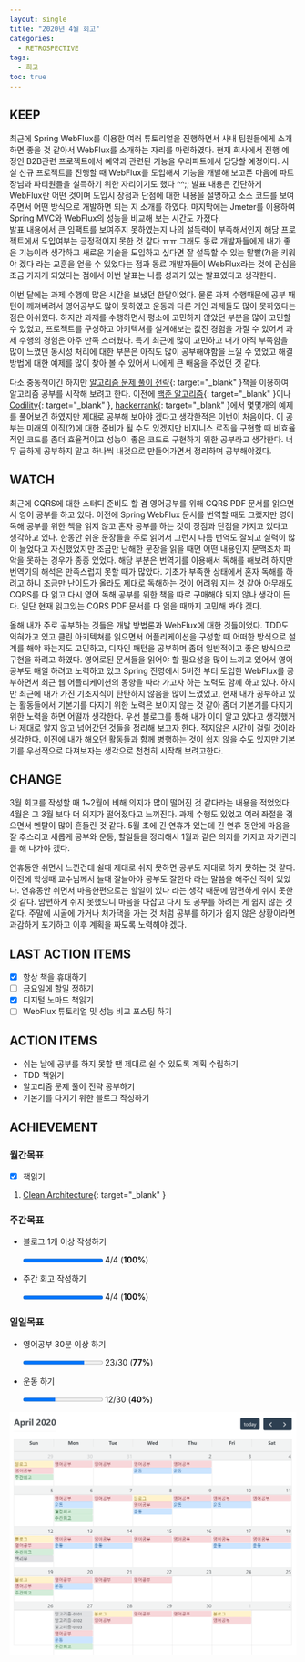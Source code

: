 ```yaml
---
layout: single
title: "2020년 4월 회고"
categories:
  - RETROSPECTIVE
tags:
  - 회고
toc: true
---
```


## KEEP

최근에 Spring WebFlux를 이용한 여러 튜토리얼을 진행하면서 사내 팀원들에게 소개하면 좋을 것 같아서 WebFlux를 소개하는 자리를 마련하였다. 현재 회사에서 진행 예정인 B2B관련 프로젝트에서 예약과 관련된 기능을 우리파트에서 담당할 예정이다. 사실 신규 프로젝트를 진행할 때 WebFlux를 도입해서 기능을 개발해 보고픈 마음에 파트장님과 파티원들을 설득하기 위한 자리이기도 했다 ^^;; 발표 내용은 간단하게 WebFlux란 어떤 것이며 도입시 장점과 단점에 대한 내용을 설명하고 소스 코드를 보여주면서 어떤 방식으로 개발하면 되는 지 소개를 하였다. 마지막에는 Jmeter를 이용하여 Spring MVC와 WebFlux의 성능을 비교해 보는 시간도 가졌다. <br/>
발표 내용에서 큰 임팩트를 보여주지 못하였는지 나의 설득력이 부족해서인지 해당 프로젝트에서 도입여부는 긍정적이지 못한 것 같다 ㅠㅠ 그래도 동료 개발자들에게 내가 좋은 기능이라 생각하고 새로운 기술을 도입하고 싶다면 잘 설득할 수 있는 말빨(?)을 키워야 겠다 라는 교훈을 얻을 수 있었다는 점과 동료 개발자들이 WebFlux라는 것에 관심을 조금 가지게 되었다는 점에서 이번 발표는 나름 성과가 있는 발표였다고 생각한다.

이번 달에는 과제 수행에 많은 시간을 보냈던 한달이었다. 물론 과제 수행때문에 공부 패턴이 깨져버려서 영어공부도 많이 못하였고 운동과 다른 개인 과제들도 많이 못하였다는 점은 아쉬웠다. 하지만 과제를 수행하면서 평소에 고민하지 않았던 부분을 많이 고민할 수 있었고, 프로젝트를 구성하고 아키텍쳐를 설계해보는 값진 경험을 가질 수 있어서 과제 수행의 경험은 아주 만족 스러웠다. 특기 최근에 많이 고민하고 내가 아직 부족함을 많이 느꼈던 동시성 처리에 대한 부분은 아직도 많이 공부해야함을 느낄 수 있었고 해결방법에 대한 예제를 많이 찾아 볼 수 있어서 나에게 큰 배움을 주었던 것 같다.

다소 충동적이긴 하지만 [알고리즘 문제 풀이 전략](http://www.yes24.com/Product/Goods/25766256){: target="\_blank" }책을 이용하여 알고리즘 공부를 시작해 보려고 한다. 이전에 [백준 알고리즘](https://www.acmicpc.net/){: target="\_blank" }이나 [Codility](https://www.codility.com/){: target="\_blank" }, [hackerrank](https://www.hackerrank.com/){: target="\_blank" }에서 몇몇개의 예제를 풀어보긴 하였지만 제대로 공부해 보아야 겠다고 생각한적은 이번이 처음이다. 이 공부는 미래의 이직(?)에 대한 준비가 될 수도 있겠지만 비지니스 로직을 구현할 때 비효율 적인 코드를 좀더 효율적이고 성능이 좋은 코드로 구현하기 위한 공부라고 생각한다. 너무 급하게 공부하지 말고 하나씩 내것으로 만들어가면서 정리하며 공부해야겠다.

## WATCH

최근에 CQRS에 대한 스터디 준비도 할 겸 영어공부를 위해 CQRS PDF 문서를 읽으면서 영어 공부를 하고 있다. 이전에 Spring WebFlux 문서를 번역할 때도 그랬지만 영어 독해 공부를 위한 책을 읽지 않고 혼자 공부를 하는 것이 장점과 단점을 가지고 있다고 생각하고 있다. 한동안 쉬운 문장들을 주로 읽어서 그런지 나름 번역도 잘되고 실력이 많이 늘었다고 자신했었지만 조금만 난해한 문장을 읽을 때면 어떤 내용인지 문맥조차 파악을 못하는 경우가 종종 있었다. 해당 부분은 번역기를 이용해서 독해를 해보려 하지만 번역기의 해석은 만족스럽지 못할 때가 많았다. 기초가 부족한 상태에서 혼자 독해를 하려고 하니 조금만 난이도가 올라도 제대로 독해하는 것이 어려워 지는 것 같아 아무래도 CQRS를 다 읽고 다시 영어 독해 공부를 위한 책을 따로 구매해야 되지 않나 생각이 든다. 일단 현재 읽고있는 CQRS PDF 문서를 다 읽을 때까지 고민해 봐야 겠다.

올해 내가 주로 공부하는 것들은 개발 방법론과 WebFlux에 대한 것들이었다. TDD도 익혀가고 있고 클린 아키텍쳐를 읽으면서 어플리케이션을 구성할 때 어떠한 방식으로 설계를 해야 하는지도 고민하고, 디자인 패턴을 공부하며 좀더 일반적이고 좋은 방식으로 구현을 하려고 하였다. 영어로된 문서들을 읽어야 할 필요성을 많이 느끼고 있어서 영어공부도 매일 하려고 노력하고 있고 Spring 진영에서 5버전 부터 도입한 WebFlux를 공부하면서 최근 웹 어플리케이션의 동향을 따라 가고자 하는 노력도 함께 하고 있다. 하지만 최근에 내가 가진 기초지식이 탄탄하지 않음을 많이 느꼈었고, 현재 내가 공부하고 있는 활동들에서 기본기를 다지기 위한 노력은 보이지 않는 것 같아 좀더 기본기를 다지기위한 노력을 하면 어떨까 생각한다. 우선 블로그를 통해 내가 이미 알고 있다고 생각했거나 제대로 알지 않고 넘어갔던 것들을 정리해 보고자 한다. 적지않은 시간이 걸릴 것이라 생각한다. 이전에 내가 해오던 활동들과 함께 병행하는 것이 쉽지 않을 수도 있지만 기본기를 우선적으로 다져보자는 생각으로 천천히 시작해 보려고한다.

## CHANGE

3월 회고를 작성할 때 1~2월에 비해 의지가 많이 떨어진 것 같다라는 내용을 적었었다. 4월은 그 3월 보다 더 의지가 떨어졌다고 느껴진다. 과제 수행도 있었고 여러 좌절을 겪으면서 멘탈이 많이 흔들린 것 같다. 5월 초에 긴 연휴가 있는데 긴 연휴 동안에 마음을 잘 추스리고 새롭게 공부와 운동, 할일들을 정리해서 1월과 같은 의지를 가지고 자기관리를 해 나가야 겠다.

연휴동안 쉬면서 느낀건데 쉴때 제대로 쉬지 못하면 공부도 제대로 하지 못하는 것 같다. 이전에 학생때 교수님께서 놀때 잘놀아야 공부도 잘한다 라는 말씀을 해주신 적이 있었다. 연휴동안 쉬면서 마음한편으로는 할일이 있다 라는 생각 때문에 맘편하게 쉬지 못한 것 같다. 맘편하게 쉬지 못했으니 마음을 다잡고 다시 또 공부를 하려는 게 쉽지 않는 것 같다. 주말에 시골에 가거나 처가댁을 가는 것 처럼 공부를 하기가 쉽지 않은 상황이라면 과감하게 포기하고 이후 계획을 짜도록 노력해야 겠다.

## LAST ACTION ITEMS

- [x] 항상 책을 휴대하기
- [ ] 금요일에 할일 정하기
- [x] 디지털 노마드 책읽기
- [ ] WebFlux 튜토리얼 및 성능 비교 포스팅 하기

## ACTION ITEMS

- 쉬는 날에 공부를 하지 못할 땐 제대로 쉴 수 있도록 계획 수립하기
- TDD 책읽기
- 알고리즘 문제 풀이 전략 공부하기
- 기본기를 다지기 위한 블로그 작성하기

## ACHIEVEMENT

### 월간목표

- [x] 책읽기

1. [Clean Architecture](/book-review/clean-architecture/){: target="\_blank" }

### 주간목표

- 블로그 1개 이상 작성하기

  <progress value="4" max="4"></progress> 4/4 (<b>100%</b>)

- 주간 회고 작성하기

  <progress value="4" max="4"></progress> 4/4 (<b>100%</b>)

### 일일목표

- 영어공부 30분 이상 하기

  <progress value="23" max="30"></progress> 23/30 (<b>77%</b>)

- 운동 하기

  <progress value="12" max="30"></progress> 12/30 (<b>40%</b>)

![April Calendar](/assets/images/retrospective/april-calendar.png)

